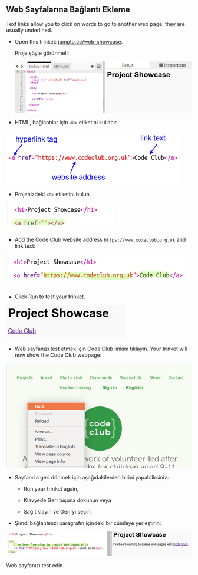 ## Web Sayfalarına Bağlantı Ekleme

Text links allow you to click on words to go to another web page; they are usually underlined.

+ Open this trinket: [jumpto.cc/web-showcase](http://jumpto.cc/web-showcase).
    
    Proje şöyle görünmeli:
    
    ![ekran görüntüsü](images/showcase-starter.png)

+ HTML, bağlantılar için `<a>` etiketini kullanır.

![ekran görüntüsü](images/showcase-link.png)

+ Projenizdeki `<a>` etiketini bulun. 

![ekran görüntüsü](images/showcase-a-template.png)

+ Add the Code Club website address [`https://www.codeclub.org.uk`](https://www.codeclub.org.uk) and link text:

![ekran görüntüsü](images/showcase-code-club.png)

+ Click Run to test your trinket.

![ekran görüntüsü](images/showcase-cc-output.png)

+ Web sayfanızı test etmek için Code Club linkini tıklayın. Your trinket will now show the Code Club webpage: 

![ekran görüntüsü](images/showcase-cc-website.png)

+ Sayfanıza geri dönmek için aşağıdakilerden birini yapabilirsiniz:
    
    + Run your trinket again,
    
    + Klavyede Geri tuşuna dokunun veya
    
    + Sağ tıklayın ve Geri'yi seçin.

+ Şimdi bağlantınızı paragrafın içindeki bir cümleye yerleştirin:

![ekran görüntüsü](images/showcase-paragraph.png)

Web sayfanızı test edin.